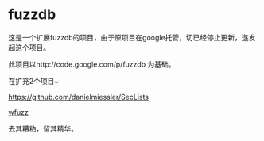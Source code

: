 fuzzdb
========================
这是一个扩展fuzzdb的项目，由于原项目在google托管，切已经停止更新，遂发起这个项目。

此项目以http://code.google.com/p/fuzzdb 为基础。

在扩充2个项目~

https://github.com/danielmiessler/SecLists

[wfuzz](https://github.com/xmendez/wfuzz/tree/master/wordlist)

去其糟粕，留其精华。

